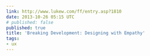 ```yaml
---
link: http://www.lukew.com/ff/entry.asp?1810
date: 2013-10-26 05:15 UTC
# published: false
published: true
title: 'Breaking Development: Designing with Empathy'
tags:
- ux
---
```



